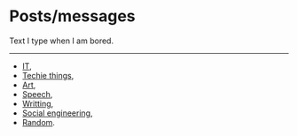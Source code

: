 # Posts/messages

Text I type when I am bored.

---

* [IT](it),
* [Techie things](t),
* [Art](art),
* [Speech](spk),
* [Writting](w),
* [Social engineering](se),
* [Random](r).
